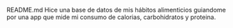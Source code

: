 README.md
Hice una base de datos de mis hábitos alimenticios guiandome por una app que mide mi consumo de calorias, carbohidratos y proteina. 
